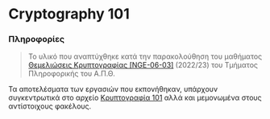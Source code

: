 # Cryptography 101

### Πληροφορίες
> Το υλικό που αναπτύχθηκε κατά την παρακολούθηση του μαθήματος [Θεμελιώσεις Κρυπτογραφίας [NGE-06-03]](https://elearning.auth.gr/course/view.php?id=6449) (2022/23) του Τμήματος Πληροφορικής του Α.Π.Θ. <br/>

Τα αποτελέσματα των εργασιών που εκπονήθηκαν, υπάρχουν συγκεντρωτικά στο αρχείο [Κρυπτογραφία 101](https://github.com/akorkos/Cryptography/blob/main/Cryptography_101.pdf) αλλά και μεμονωμένα στους αντίστοιχους φακέλους.
